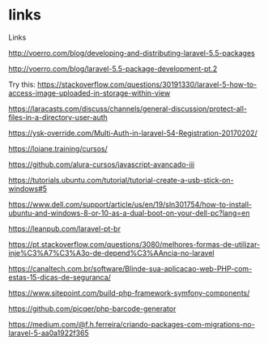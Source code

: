 # links
Links

http://voerro.com/blog/developing-and-distributing-laravel-5.5-packages

http://voerro.com/blog/laravel-5.5-package-development-pt.2



Try this:
https://stackoverflow.com/questions/30191330/laravel-5-how-to-access-image-uploaded-in-storage-within-view

https://laracasts.com/discuss/channels/general-discussion/protect-all-files-in-a-directory-user-auth

https://ysk-override.com/Multi-Auth-in-laravel-54-Registration-20170202/

https://loiane.training/cursos/

https://github.com/alura-cursos/javascript-avancado-iii

https://tutorials.ubuntu.com/tutorial/tutorial-create-a-usb-stick-on-windows#5

https://www.dell.com/support/article/us/en/19/sln301754/how-to-install-ubuntu-and-windows-8-or-10-as-a-dual-boot-on-your-dell-pc?lang=en

https://leanpub.com/laravel-pt-br

https://pt.stackoverflow.com/questions/3080/melhores-formas-de-utilizar-inje%C3%A7%C3%A3o-de-depend%C3%AAncia-no-laravel

https://canaltech.com.br/software/Blinde-sua-aplicacao-web-PHP-com-estas-15-dicas-de-seguranca/

https://www.sitepoint.com/build-php-framework-symfony-components/

 https://github.com/picqer/php-barcode-generator

https://medium.com/@f.h.ferreira/criando-packages-com-migrations-no-laravel-5-aa0a1922f365

